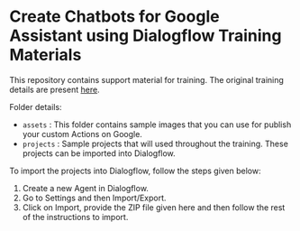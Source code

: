 # Create Chatbots for Google Assistant using Dialogflow Training Materials
This repository contains support material for training. The original training details are present [here](https://www.safaribooksonline.com/live-training/courses/building-chatbots-for-the-google-assistant-using-dialogflow/0636920194064/).

Folder details:

- `assets` : This folder contains sample images that you can use for publish your custom Actions on Google.
- `projects` : Sample projects that will used throughout the training. These projects can be imported into Dialogflow. 

To import the projects into Dialogflow, follow the steps given below:

 1. Create a new Agent in Dialogflow.
 2. Go to Settings and then Import/Export. 
 3. Click on Import, provide the ZIP file given here and then follow the rest of the instructions to import.
